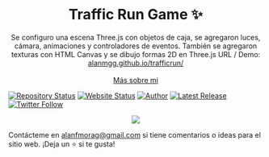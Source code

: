 <!-- PROJECT LOGO -->
<br />
<p align="center">
  <h1 align="center">Traffic Run Game ✨</h1>

  <p align="center">
    Se configuro una escena Three.js con objetos de caja, se agregaron luces, cámara, animaciones y controladores de eventos. También se agregaron texturas con HTML Canvas y se dibujo formas 2D en Three.js URL / Demo: 
    <a href="https://alanmgg.github.io/trafficrun/">alanmgg.github.io/trafficrun/</a>
    <br />
    <br />
    <a href="https://alanmg.vercel.app/">Más sobre mi</a>
  </p>
</p>

[![Repository Status](https://img.shields.io/badge/Repository%20Status-Maintained-dark%20green.svg?style=for-the-badge)](https://github.com/alanmgg/Traffic-Run-Game)
[![Website Status](https://img.shields.io/badge/Website%20Status-Online-green?style=for-the-badge)](https://alanmgg.github.io/trafficrun/)
[![Author](https://img.shields.io/badge/Author-Alan%20Francisco%20Mora%20G-blue.svg?style=for-the-badge)](https://github.com/alanmgg)
[![Latest Release](https://img.shields.io/badge/Latest%20Release-05%20Aug%202022-yellow.svg?style=for-the-badge)](https://github.com/alanmgg/Traffic-Run-Game/commits)
[![Twitter Follow](https://img.shields.io/twitter/follow/alanmgggg?color=ffcc66&logo=twitter&logoColor=ffffff&style=for-the-badge)](https://twitter.com/alanmgggg)

<p align="center">
  <kbd>
    <img src="traffic-run.gif"></img>
  </kbd>
</p>

Contácteme en alanfmorag@gmail.com si tiene comentarios o ideas para el sitio web. ¡Deja un ⭐ si te gusta!